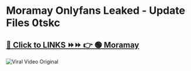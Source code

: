 
 # Moramay Onlyfans Leaked - Update Files 0tskc

## <h2><a href="https://clipsfans.com/Moramay&ref=git">🔗 Click to LINKS ⏩⏩ 👉 🟢 Moramay </a></h2>

<a href="https://clipsfans.com/Moramay&ref=git" rel="nofollow" data-target="animated-image.originalLink"><img src="https://i.ibb.co.com/xMMVF88/686577567.gif" alt="Viral Video Original" style="max-width: 100%; display: inline-block;" data-target="animated-image.originalImage"></a>

